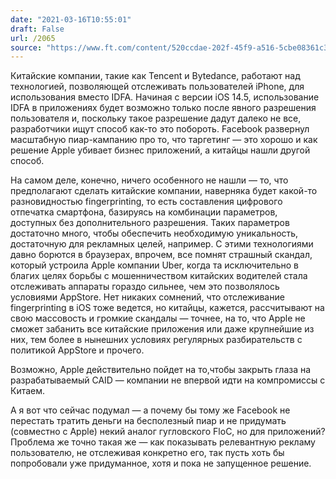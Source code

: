 ```yaml
---
date: "2021-03-16T10:55:01"
draft: False
url: /2065
source: "https://www.ft.com/content/520ccdae-202f-45f9-a516-5cbe08361c34?shareType=nongift"
---
```


Китайские компании, такие как Tencent и Bytedance, работают над технологией, позволяющей отслеживать пользователей iPhone, для использования вместо IDFA. Начиная с версии iOS 14.5, использование IDFA в приложениях будет возможно только после явного разрешения пользователя и, поскольку такое разрешение дадут далеко не все, разработчики ищут способ как-то это побороть. Facebook развернул масштабную пиар-кампанию про то, что таргетинг — это хорошо и как решение Apple убивает бизнес приложений, а китайцы нашли другой способ.

На самом деле, конечно, ничего особенного не нашли — то, что предполагают сделать китайские компании, наверняка будет какой-то разновидностью fingerprinting, то есть составления цифрового отпечатка смартфона, базируясь на комбинации параметров, доступных без дополнительного разрешения. Таких параметров достаточно много, чтобы обеспечить необходимую уникальность, достаточную для рекламных целей, например. С этими технологиями давно борются в браузерах, впрочем, все помнят страшный скандал, который устроила Apple компании Uber, когда та исключительно в благих целях борьбы с мошенничеством китайских водителей стала отслеживать аппараты гораздо сильнее, чем это позволялось условиями AppStore. Нет никаких сомнений, что отслеживание fingerprinting в iOS тоже ведется, но китайцы, кажется, рассчитывают на свою массовость и громкие скандалы — точнее, на то, что Apple не сможет забанить все китайские приложения или даже крупнейшие из них, тем более в нынешних условиях регулярных разбирательств с политикой AppStore и прочего.

Возможно, Apple действительно пойдет на то,чтобы закрыть глаза на разрабатываемый CAID — компании не впервой идти на компромиссы с Китаем. 

А я вот что сейчас подумал — а почему бы тому же Facebook не перестать тратить деньги на бесполезный пиар и не придумать (совместно с Apple) некий аналог гугловского FloC, но для приложений? Проблема же точно такая же — как показывать релевантную рекламу пользователю, не отслеживая конкретно его, так пусть хоть бы попробовали уже придуманное, хотя и пока не запущенное решение.
